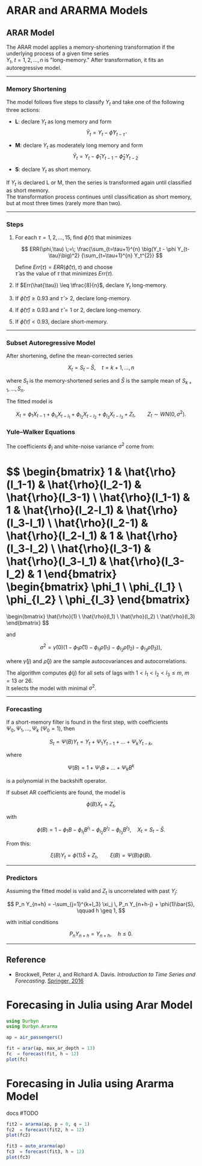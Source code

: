 # ARAR and ARARMA Models

## ARAR Model
The ARAR model applies a memory-shortening transformation if the underlying process of a given time series  
$Y_{t},\; t = 1,2,\dots,n$ is "long-memory." After transformation, it fits an autoregressive model.

---

### Memory Shortening

The model follows five steps to classify $Y_t$ and take one of the following three actions:

- **L**: declare $Y_t$ as long memory and form  
  $$
  \tilde{Y}_t = Y_t - \hat{\phi} Y_{t-\hat{\tau}}
  $$

- **M**: declare $Y_t$ as moderately long memory and form  
  $$
  \tilde{Y}_t = Y_t - \hat{\phi}_{1} Y_{t-1} - \hat{\phi}_{2} Y_{t-2}
  $$

- **S**: declare $Y_t$ as short memory.

If $Y_t$ is declared L or M, then the series is transformed again until classified as short memory.  
The transformation process continues until classification as short memory, but at most three times (rarely more than two).

---

### Steps

1. For each $\tau = 1,2,\dots,15$, find $\hat{\phi}(\tau)$ that minimizes

   $$
   ERR(\phi,\tau) \;=\;
   \frac{\sum_{t=\tau+1}^{n} \big(Y_t - \phi Y_{t-\tau}\big)^2}
        {\sum_{t=\tau+1}^{n} Y_t^{2}}
   $$

   Define $Err(\tau) = ERR(\hat{\phi}(\tau), \tau)$ and choose  
   $\hat{\tau}$ as the value of $\tau$ that minimizes $Err(\tau)$.

2. If $Err(\hat{\tau}) \leq \tfrac{8}{n}$, declare $Y_t$ long-memory.  
3. If $\hat{\phi}(\hat{\tau}) \geq 0.93$ and $\hat{\tau}>2$, declare long-memory.  
4. If $\hat{\phi}(\hat{\tau}) \geq 0.93$ and $\hat{\tau}=1$ or $2$, declare long-memory.  
5. If $\hat{\phi}(\hat{\tau}) < 0.93$, declare short-memory.

---

### Subset Autoregressive Model

After shortening, define the mean-corrected series

$$
X_t = S_t - \bar{S}, \quad t = k+1,\dots,n
$$

where $S_t$ is the memory-shortened series and $\bar{S}$ is the sample mean of $S_{k+1},\dots,S_n$.

The fitted model is

$$
X_t = \phi_1 X_{t-1} + \phi_{l_1} X_{t-l_1} + \phi_{l_2} X_{t-l_2} + \phi_{l_3} X_{t-l_3} + Z_t,
\qquad Z_t \sim WN(0,\sigma^2).
$$

### Yule–Walker Equations

The coefficients $\phi_j$ and white-noise variance $\sigma^2$ come from:

$$
\begin{bmatrix}
1 & \hat{\rho}(l_1-1) & \hat{\rho}(l_2-1) & \hat{\rho}(l_3-1) \\
\hat{\rho}(l_1-1) & 1 & \hat{\rho}(l_2-l_1) & \hat{\rho}(l_3-l_1) \\
\hat{\rho}(l_2-1) & \hat{\rho}(l_2-l_1) & 1 & \hat{\rho}(l_3-l_2) \\
\hat{\rho}(l_3-1) & \hat{\rho}(l_3-l_1) & \hat{\rho}(l_3-l_2) & 1
\end{bmatrix}
\begin{bmatrix}
\phi_1 \\ \phi_{l_1} \\ \phi_{l_2} \\ \phi_{l_3}
\end{bmatrix}
=
\begin{bmatrix}
\hat{\rho}(1) \\ \hat{\rho}(l_1) \\ \hat{\rho}(l_2) \\ \hat{\rho}(l_3)
\end{bmatrix}
$$

and

$$
\sigma^2 = \hat{\gamma}(0) \Big(
  1 - \phi_1 \hat{\rho}(1)
    - \phi_{l_1} \hat{\rho}(l_1)
    - \phi_{l_2} \hat{\rho}(l_2)
    - \phi_{l_3} \hat{\rho}(l_3)
\Big),
$$

where $\hat{\gamma}(j)$ and $\hat{\rho}(j)$ are the sample autocovariances and autocorrelations.

The algorithm computes $\phi(j)$ for all sets of lags with $1<l_1<l_2<l_3\leq m$, $m=13$ or $26$.  
It selects the model with minimal $\sigma^2$.

---

### Forecasting

If a short-memory filter is found in the first step, with coefficients  
$\Psi_0,\Psi_1,\dots,\Psi_k$ ($\Psi_0=1$), then

$$
S_t = \Psi(B) Y_t = Y_t + \Psi_1 Y_{t-1} + \dots + \Psi_k Y_{t-k},
$$

where

$$
\Psi(B) = 1 + \Psi_1 B + \dots + \Psi_k B^k
$$

is a polynomial in the backshift operator.

If subset AR coefficients are found, the model is

$$
\phi(B) X_t = Z_t,
$$

with

$$
\phi(B) = 1 - \phi_1 B - \phi_{l_1} B^{l_1} - \phi_{l_2} B^{l_2} - \phi_{l_3} B^{l_3},
\quad X_t = S_t - \bar{S}.
$$

From this:

$$
\xi(B) Y_t = \phi(1)\bar{S} + Z_t,
\qquad \xi(B) = \Psi(B)\phi(B).
$$

---

### Predictors

Assuming the fitted model is valid and $Z_t$ is uncorrelated with past $Y_j$:

$$
P_n Y_{n+h} = -\sum_{j=1}^{k+l_3} \xi_j \, P_n Y_{n+h-j} + \phi(1)\bar{S},
\qquad h \geq 1,
$$

with initial conditions

$$
P_n Y_{n+h} = Y_{n+h}, \quad h \leq 0.
$$

---

## Reference
- Brockwell, Peter J, and Richard A. Davis. *Introduction to Time Series and Forecasting*. [Springer, 2016](https://link.springer.com/book/10.1007/978-3-319-29854-2)


# Forecasing in Julia using Arar Model

```julia
using Durbyn
using Durbyn.Ararma

ap = air_passengers()

fit = arar(ap, max_ar_depth = 13)
fc  = forecast(fit, h = 12)
plot(fc)

```
# Forecasing in Julia using Ararma Model
docs #TODO

```julia
fit2 = ararma(ap, p = 0, q = 1)
fc2  = forecast(fit2, h = 12)
plot(fc2)

fit3 = auto_ararma(ap)
fc3  = forecast(fit3, h = 12)
plot(fc3)
```
